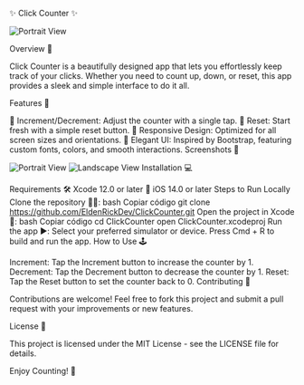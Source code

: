 ✨ Click Counter ✨

![Portrait View](https://imagizer.imageshack.com/v2/640x480q70/923/o5iPZd.png)


Overview 🚀

Click Counter is a beautifully designed app that lets you effortlessly keep track of your clicks. Whether you need to count up, down, or reset, this app provides a sleek and simple interface to do it all.

Features 🎉

🔼 Increment/Decrement: Adjust the counter with a single tap.
🔄 Reset: Start fresh with a simple reset button.
📱 Responsive Design: Optimized for all screen sizes and orientations.
🎨 Elegant UI: Inspired by Bootstrap, featuring custom fonts, colors, and smooth interactions.
Screenshots 📸

 ![Portrait View](https://imagizer.imageshack.com/v2/1024x768q70/923/o5iPZd.png)
 ![Landscape View](https://imagizer.imageshack.com/v2/1024x768q70/924/rvI1vR.png)
Installation 💻

Requirements
🛠 Xcode 12.0 or later
📱 iOS 14.0 or later
Steps to Run Locally
Clone the repository 🧑‍💻:
bash
Copiar código
git clone https://github.com/EldenRickDev/ClickCounter.git
Open the project in Xcode 📂:
bash
Copiar código
cd ClickCounter
open ClickCounter.xcodeproj
Run the app ▶️:
Select your preferred simulator or device.
Press Cmd + R to build and run the app.
How to Use 🕹

Increment: Tap the Increment button to increase the counter by 1.
Decrement: Tap the Decrement button to decrease the counter by 1.
Reset: Tap the Reset button to set the counter back to 0.
Contributing 🤝

Contributions are welcome! Feel free to fork this project and submit a pull request with your improvements or new features.

License 📜

This project is licensed under the MIT License - see the LICENSE file for details.

Enjoy Counting! 🎯
